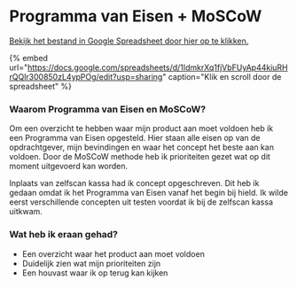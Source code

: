 # Programma van Eisen + MoSCoW

[Bekijk het bestand in Google Spreadsheet door hier op te klikken.](https://docs.google.com/spreadsheets/d/1IdmkrXq1fjVbFUyAp44kiuRHrQQlr300850zL4ypPOg/edit?usp=sharing)

{% embed url="https://docs.google.com/spreadsheets/d/1IdmkrXq1fjVbFUyAp44kiuRHrQQlr300850zL4ypPOg/edit?usp=sharing" caption="Klik en scroll door de spreadsheet" %}

### Waarom Programma van Eisen en MoSCoW?

Om een overzicht te hebben waar mijn product aan moet voldoen heb ik een Programma van Eisen opgesteld. Hier staan alle eisen op van de opdrachtgever, mijn bevindingen en waar het concept het beste aan kan voldoen. Door de MoSCoW methode heb ik prioriteiten gezet wat op dit moment uitgevoerd kan worden.

Inplaats van zelfscan kassa had ik concept opgeschreven. Dit heb ik gedaan omdat ik het Programma van Eisen vanaf het begin bij hield. Ik wilde eerst verschillende concepten uit testen voordat ik bij de zelfscan kassa uitkwam.

### Wat heb ik eraan gehad?

* Een overzicht waar het product aan moet voldoen
* Duidelijk zien wat mijn prioriteiten zijn
* Een houvast waar ik op terug kan kijken

